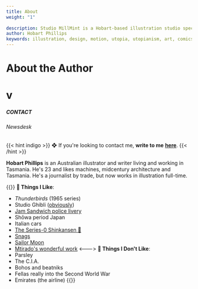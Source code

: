 ```yaml
---
title: About
weight: "1"
  
description: Studio MillMint is a Hobart-based illustration studio specialising in utopian fiction.
author: Hobart Phillips
keywords: illustration, design, motion, utopia, utopianism, art, comics, comic, hobart, phillips, vekllei, millmint
---
```

<style>
.markdown a {
color: var(--color-indigo);
}
.markdown a.anchor {
color: var(--color-indigo);
}
aside nav ul a {
color: var(--color-indigo);
}
#headerbox .emoji {
color: var(--color-indigo);
}
</style>

<div id="headerbox">
<h1 class="title">About the Author</h1>
<h1 class="emoji" id="whirlybat">v</h1>
</div>

<h5 span class="tag indigo"> CONTACT </h5>
<h6 span class="sitetag">Newsdesk</h6>

{{< hint indigo >}}
❖ If you're looking to contact me, **write to me** [**here**](mailto:melonkony@icloud.com).
{{< /hint >}}

**Hobart Phillips** is an Australian illustrator and writer living and working in Tasmania. He's 23 and likes machines, midcentury architecture and Tasmania. He's a journalist by trade, but now works in illustration full-time.

{{<columns>}}
**🌹 Things I Like**:

* _Thunderbirds_ (1965 series)
* Studio Ghibli ([obviously](/newsdesk/essays/ghibli))
* [Jam Sandwich police livery](https://en.wikipedia.org/wiki/Jam_sandwich_(police_car))
* Shōwa period Japan
* Italian cars
* [The Series-0 Shinkansen 🚅](https://en.wikipedia.org/wiki/0_Series_Shinkansen)
* [Snags](https://www.woolworths.com.au/shop/productdetails/820196/woolworths-beef-sausage)
* [Sailor Moon](/images/sailorzelda.jpg)
* [Mtirado's wonderful work](https://www.musicauniversalis.space)
  <--->
**🥀 Things I Don't Like**:
* Parsley
* The C.I.A.
* Bohos and beatniks
* Fellas really into the Second World War
* Emirates (the airline)
  {{</columns>}}